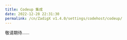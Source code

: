 ```yaml
---
title: Codeup 集成
date: 2022-12-28 22:31:30
permalink: /cn/ZadigX v1.4.0/settings/codehost/codeup/
---
```



敬请期待……